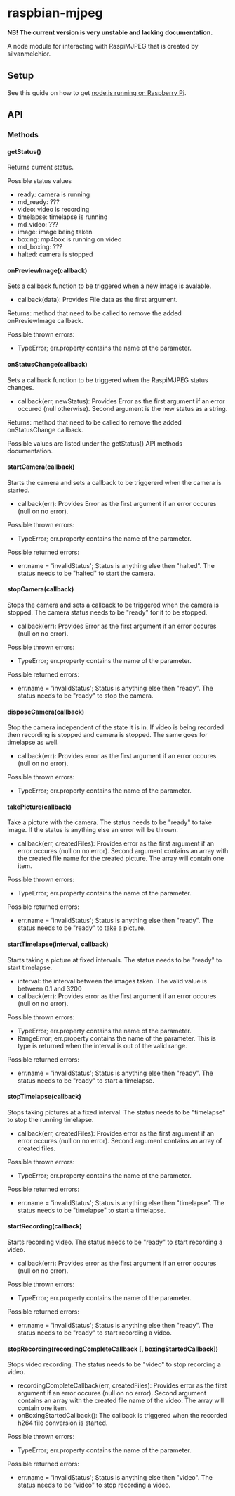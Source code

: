 ﻿raspbian-mjpeg
==========

<b>NB! The current version is very unstable and lacking documentation.</b>

A node module for interacting with RaspiMJPEG that is created by silvanmelchior.

## Setup
See this guide on how to get [node.js running on Raspberry Pi](http://joshondesign.com/2013/10/23/noderpi).

## API

### Methods

#### getStatus()
Returns current status.

Possible status values
* ready: camera is running
* md_ready: ???
* video: video is recording
* timelapse: timelapse is running
* md_video: ???
* image: image being taken
* boxing: mp4box is running on video
* md_boxing: ???
* halted: camera is stopped

#### onPreviewImage(callback)
Sets a callback function to be triggered when a new image is avalable.
* callback(data): Provides File data as the first argument.

Returns: method that need to be called to remove the added onPreviewImage callback.

Possible thrown errors:
* TypeError; err.property contains the name of the parameter.

#### onStatusChange(callback)
Sets a callback function to be triggered when the RaspiMJPEG status changes. 
* callback(err, newStatus): Provides Error as the first argument if an error occured (null otherwise). Second argument is the new status as a string. 

Returns: method that need to be called to remove the added onStatusChange callback.

Possible values are listed under the getStatus() API methods documentation.

#### startCamera(callback)
Starts the camera and sets a callback to be triggererd when the camera is started.
* callback(err): Provides Error as the first argument if an error occures (null on no error).

Possible thrown errors:
* TypeError; err.property contains the name of the parameter.

Possible returned errors:
* err.name = 'invalidStatus'; Status is anything else then "halted". The status needs to be "halted" to start the camera.

#### stopCamera(callback)
Stops the camera and sets a callback to be triggered when the camera is stopped. The camera status needs to be "ready" for it to be stopped. 
* callback(err): Provides Error as the first argument if an error occures (null on no error).

Possible thrown errors:
* TypeError; err.property contains the name of the parameter.

Possible returned errors:
* err.name = 'invalidStatus'; Status is anything else then "ready". The status needs to be "ready" to stop the camera.

#### disposeCamera(callback)
Stop the camera independent of the state it is in. If video is being recorded then recording is stopped and camera is stopped. The same goes for timelapse as well.
* callback(err): Provides error as the first argument if an error occures (null on no error).

Possible thrown errors:
* TypeError; err.property contains the name of the parameter.

#### takePicture(callback)
Take a picture with the camera. The status needs to be "ready" to take image. If the status is anything else an error will be thrown.
* callback(err, createdFiles): Provides error as the first argument if an error occures (null on no error). Second argument contains an array with the created file name for the created picture. The array will contain one item.

Possible thrown errors:
* TypeError; err.property contains the name of the parameter.

Possible returned errors:
* err.name = 'invalidStatus'; Status is anything else then "ready". The status needs to be "ready" to take a picture.

#### startTimelapse(interval, callback)
Starts taking a picture at fixed intervals. The status needs to be "ready" to start timelapse.
* interval: the interval between the images taken. The valid value is between 0.1 and 3200
* callback(err): Provides error as the first argument if an error occures (null on no error). 

Possible thrown errors:
* TypeError; err.property contains the name of the parameter.
* RangeError; err.property contains the name of the parameter. This is type is returned when the interval is out of the valid range.

Possible returned errors:
* err.name = 'invalidStatus'; Status is anything else then "ready". The status needs to be "ready" to start a timelapse.

#### stopTimelapse(callback)
Stops taking pictures at a fixed interval. The status needs to be "timelapse" to stop the running timelapse.
* callback(err, createdFiles): Provides error as the first argument if an error occures (null on no error). Second argument contains an array of created files.

Possible thrown errors:
* TypeError; err.property contains the name of the parameter.

Possible returned errors:
* err.name = 'invalidStatus'; Status is anything else then "timelapse". The status needs to be "timelapse" to start a timelapse.

#### startRecording(callback)
Starts recording video. The status needs to be "ready" to start recording a video.
* callback(err): Provides error as the first argument if an error occures (null on no error).

Possible thrown errors:
* TypeError; err.property contains the name of the parameter.

Possible returned errors:
* err.name = 'invalidStatus'; Status is anything else then "ready". The status needs to be "ready" to start recording a video.

#### stopRecording(recordingCompleteCallback [, boxingStartedCallback])
Stops video recording. The status needs to be "video" to stop recording a video.
* recordingCompleteCallback(err, createdFiles): Provides error as the first argument if an error occures (null on no error). Second argument contains an array with the created file name of the video. The array will contain one item.
* onBoxingStartedCallback(): The callback is triggered when the recorded h264 file conversion is started.

Possible thrown errors:
* TypeError; err.property contains the name of the parameter.

Possible returned errors:
* err.name = 'invalidStatus'; Status is anything else then "video". The status needs to be "video" to stop recording a video.

